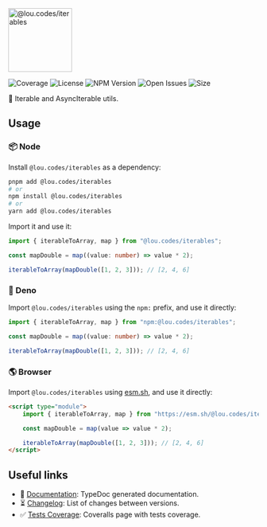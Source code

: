 <img id="logo" alt="@lou.codes/iterables" src="https://lou.codes/logos/lou_codes_iterables.svg" height="128" />

![Coverage][coverage-badge] ![License][license-badge]
![NPM Version][npm-version-badge] ![Open Issues][open-issues-badge]
![Size][size-badge]

🔁 Iterable and AsyncIterable utils.

## Usage

### 📦 Node

Install `@lou.codes/iterables` as a dependency:

```bash
pnpm add @lou.codes/iterables
# or
npm install @lou.codes/iterables
# or
yarn add @lou.codes/iterables
```

Import it and use it:

```typescript
import { iterableToArray, map } from "@lou.codes/iterables";

const mapDouble = map((value: number) => value * 2);

iterableToArray(mapDouble([1, 2, 3])); // [2, 4, 6]
```

### 🦕 Deno

Import `@lou.codes/iterables` using the `npm:` prefix, and use it directly:

```typescript
import { iterableToArray, map } from "npm:@lou.codes/iterables";

const mapDouble = map((value: number) => value * 2);

iterableToArray(mapDouble([1, 2, 3])); // [2, 4, 6]
```

### 🌎 Browser

Import `@lou.codes/iterables` using [esm.sh][esm.sh], and use it directly:

```html
<script type="module">
	import { iterableToArray, map } from "https://esm.sh/@lou.codes/iterables";

	const mapDouble = map(value => value * 2);

	iterableToArray(mapDouble([1, 2, 3])); // [2, 4, 6]
</script>
```

## Useful links

-   📝 [Documentation][documentation]: TypeDoc generated documentation.
-   ⏳ [Changelog][changelog]: List of changes between versions.
-   ✅ [Tests Coverage][coverage]: Coveralls page with tests coverage.

<!-- Reference -->

[changelog]:
	https://github.com/loucyx/libraries/blob/main/packages/@lou.codes/iterables/CHANGELOG.md
[coverage-badge]:
	https://img.shields.io/coveralls/github/loucyx/libraries.svg?labelColor=666&color=0a8
[coverage]: https://coveralls.io/github/loucyx/libraries
[documentation]: https://lou.codes/libraries/lou_codes_iterables/
[esm.sh]: https://esm.sh
[license-badge]:
	https://img.shields.io/npm/l/@lou.codes/iterables.svg?labelColor=666&color=0a8
[npm-version-badge]:
	https://img.shields.io/npm/v/@lou.codes/iterables.svg?labelColor=666&color=0a8
[open-issues-badge]:
	https://img.shields.io/github/issues/loucyx/libraries.svg?labelColor=666&color=0a8
[size-badge]:
	https://img.shields.io/badge/dynamic/json?label=size&labelColor=666&color=0a8&suffix=KiB&query=%24.size&url=https%3A%2F%2Fraw.githubusercontent.com%2Floucyx%2Flibraries%2Fmain%2Fpackages%2F%40lou.codes%2Fiterables%2Fpackage.json
